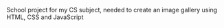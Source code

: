School project for my CS subject, needed to create an image gallery using HTML, CSS and JavaScript 
